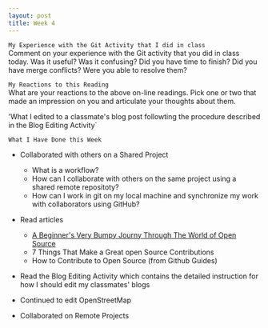 ```yaml
---
layout: post
title: Week 4
---
```

`My Experience with the Git Activity that I did in class`  
Comment on your experience with the Git activity that you did in class today. Was it useful? Was it confusing? Did you have time to finish? Did you have merge conflicts? Were you able to resolve them?

`My Reactions to this Reading`  
What are your reactions to the above on-line readings. Pick one or two that made an impression on you and articulate your thoughts about them.

'What I edited to a classmate's blog post followting the procedure described in the Blog Editing Activity`  


`What I Have Done this Week`  
- Collaborated with others on a Shared Project
  - What is a workflow?
  - How can I collaborate with others on the same project using a shared remote repositoty?
  - How can I work in git on my local machine and synchronize my work with collaborators using GitHub?
- Read articles
  - [A Beginner's Very Bumpy Journy Through The World of Open Source](https://www.freecodecamp.org/news/a-beginners-very-bumpy-journey-through-the-world-of-open-source-4d108d540b39/)
  - 7 Things That Make a Great open Source Contributions
  - How to Contribute to Open Source (from Github Guides)
- Read the Blog Editing Activity which contains the detailed instruction for how I should edit my classmates' blogs
- Continued to edit OpenStreetMap

- Collaborated on Remote Projects
  
